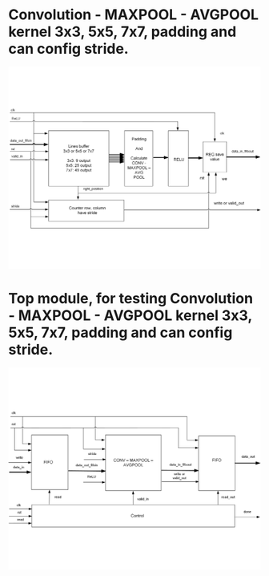 # Convolution - MAXPOOL - AVGPOOL kernel 3x3, 5x5, 7x7, padding and can config stride.
![img](CONV-MAXPOOL-AVGPOOL_Block.png)
# Top module, for testing Convolution - MAXPOOL - AVGPOOL kernel 3x3, 5x5, 7x7, padding and can config stride.
![img](TOP_for_test.png)
